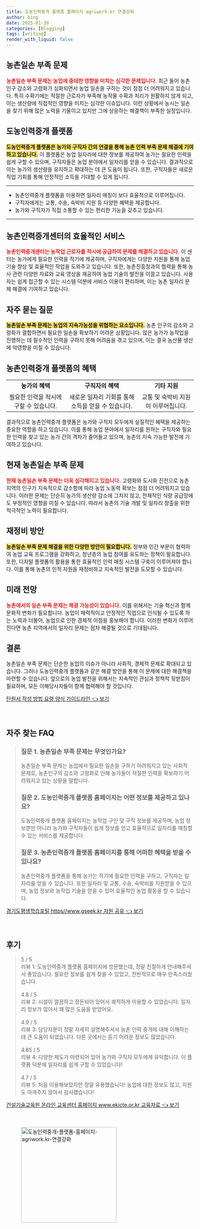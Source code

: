 ```yaml
---
title: 도농인력중개 플랫폼 홈페이지 agriwork.kr 연결강화
author: bing
date: 2025-01-30
categories: [Blogging]
tags: [writing]
render_with_liquid: false
---
```



<h2 id='농촌일손부족문제'>농촌일손 부족 문제</h2>

<p><b><span style="color: #ee2323;">농촌일손 부족 문제는 농업에 중대한 영향을 미치는 심각한 문제입니다.</span></b> 최근 들어 농촌 인구 감소와 고령화가 심화되면서 농업 일손을 구하는 것이 점점 더 어려워지고 있습니다. 특히 수확기에는 적절한 근로자가 부족해 농작물 수확과 처리가 원활하지 않게 되고, 이는 생산량에 직접적인 영향을 미치는 심각한 이슈입니다. 이런 상황에서 농시는 일손을 찾기 위해 많은 노력을 기울이고 있지만 그에 상응하는 해결책이 부족한 실정입니다.</p>

<h2 id='도농인력중개플랫폼'>도농인력중개 플랫폼</h2>

<p><b><span style="background-color: #ffe066;">도농인력중개 플랫폼은 농가와 구직자 간의 연결을 통해 농촌 인력 부족 문제 해결에 기여하고 있습니다.</span></b> 이 플랫폼은 농업 일자리에 대한 정보를 제공하여 농가는 필요한 인력을 쉽게 구할 수 있으며, 구직자들은 농업 분야에서 일자리를 얻을 수 있습니다. 결과적으로 이는 농가의 생산량을 유지하고 확대하는 데 큰 도움이 됩니다. 또한, 구직자들은 새로운 직업 기회를 통해 안정적인 소득을 기대할 수 있게 됩니다.</p>

<hr />

<ul>
    <li>농촌인력중개 플랫폼을 이용하면 일자리 매칭이 보다 효율적으로 이루어집니다.</li>
    <li>구직자에게는 교통, 수송, 숙박비 지원 등 다양한 혜택을 제공합니다.</li>
    <li>농가와 구직자가 직접 소통할 수 있는 편리한 기능을 갖추고 있습니다.</li>
</ul>

<hr />

<h2 id='농촌인력중개센터'>농촌인력중개센터의 효율적인 서비스</h2>

<p><b><span style="color: #ee2323;">농촌인력중개센터는 농작업 근로자를 적시에 공급하여 문제를 해결하고 있습니다.</span></b> 이 센터는 농가에게 필요한 인력을 적기에 제공하며, 구직자에게는 다양한 지원을 통해 농업 기술 향상 및 효율적인 작업을 도와주고 있습니다. 또한, 농촌진흥청과의 협력을 통해 농사 관련 다양한 자료와 교육 영상을 제공하여 농업 기술의 발전을 이끌고 있습니다. 사용자는 쉽게 접근할 수 있는 시스템 덕분에 서비스 이용이 편리하며, 이는 농촌 일자리 문제 해결에 기여하고 있습니다.</p>

<h2 id='자주묻는질문'>자주 묻는 질문</h2>

<p><b><span style="background-color: #ffe066;">농촌일손 부족 문제는 농업의 지속가능성을 위협하는 요소입니다.</span></b> 농촌 인구의 감소와 고령화가 결합하면서 필요한 일손을 확보하기 어려운 상황입니다. 많은 농가가 농작업을 진행하는 데 필수적인 인력을 구하지 못해 어려움을 겪고 있으며, 이는 결국 농산물 생산에 악영향을 미칠 수 있습니다.</p>

<h2 id='혜택'>농촌인력중개 플랫폼의 혜택</h2>

<table>
    <tr>
        <td style="text-align: center; height: 17px;"><b>농가의 혜택</b></td>
        <td style="text-align: center; height: 17px;"><b>구직자의 혜택</b></td>
        <td style="text-align: center; height: 17px;"><b>기타 지원</b></td>
    </tr>
    <tr>
        <td style="text-align: center; height: 17px;">필요한 인력을 적시에 구할 수 있습니다.</td>
        <td style="text-align: center; height: 17px;">새로운 일자리 기회를 통해 소득을 얻을 수 있습니다.</td>
        <td style="text-align: center; height: 17px;">교통 및 숙박비 지원이 이루어집니다.</td>
    </tr>
</table>

<p>결과적으로 농촌인력중개 플랫폼은 농가와 구직자 모두에게 실질적인 혜택을 제공하는 중요한 역할을 하고 있습니다. 이를 통해 농업 분야에서 일자리를 원하는 구직자와 필요한 인력을 찾고 있는 농가 간의 격차가 줄어들고 있으며, 농촌의 지속 가능한 발전에 기여하고 있습니다.</p>

<h2 id='현재상황'>현재 농촌일손 부족 문제</h2>

<p><b><span style="color: #ee2323;">현재 농촌일손 부족 문제는 더욱 심각해지고 있습니다.</span></b> 고령화와 도시화 진전으로 농촌 지역의 인구가 지속적으로 감소함에 따라 농업 노동력 확보는 점점 더 어려워지고 있습니다. 이러한 문제는 단순히 농가의 생산량 감소에 그치지 않고, 전체적인 식량 공급망에도 부정적인 영향을 미칠 수 있습니다. 따라서 농촌의 기술 개발 및 일자리 창출을 위한 적극적인 노력이 필요합니다.</p>

<h2 id='재정비'>재정비 방안</h2>

<p><b><span style="background-color: #ffe066;">농촌일손 부족 문제 해결을 위한 다양한 방안이 필요합니다.</span></b> 정부와 민간 부문이 협력하여 농업 교육 프로그램을 강화하고, 청년층의 농업 참여를 유도하는 정책이 필요합니다. 또한, 디지털 플랫폼의 활용을 통한 효율적인 인력 매칭 시스템 구축이 이루어져야 합니다. 이를 통해 농촌의 인적 자원을 재정비하고 지속적인 발전을 도모할 수 있습니다.</p>

<h2 id='미래전망'>미래 전망</h2>

<p><b><span style="color: #ee2323;">농촌에서의 일손 부족 문제는 해결 가능성이 있습니다.</span></b> 이를 위해서는 기술 혁신과 함께 문화적 변화가 필요합니다. 농업이 매력적이고 안정적인 직업으로 인식될 수 있도록 하는 노력과 더불어, 농업으로 인한 경제적 이점을 홍보해야 합니다. 이러한 변화가 이루어진다면 농촌 지역에서의 일자리 문제는 점차 해결될 것으로 기대됩니다.</p>

<h2 id='결론'>결론</h2>

<p>농촌일손 부족 문제는 단순한 농업의 이슈가 아니라 사회적, 경제적 문제로 확대되고 있습니다. 그러나 도농인력중개 플랫폼과 같은 해결 방안을 통해 이 문제에 대한 해결책을 마련할 수 있습니다. 앞으로의 농업 발전을 위해서는 지속적인 관심과 정책적 뒷받침이 필요하며, 모든 이해당사자들이 함께 협력해야 할 것입니다.</p>


<p><a class="click-button" title="탄원서 작성 방법 요령 양식 가이드라인" href="https://aptwhite.github.io/posts/%ED%83%84%EC%9B%90%EC%84%9C-%EC%9E%91%EC%84%B1-%EB%B0%A9%EB%B2%95-%EC%9A%94%EB%A0%B9-%EC%96%91%EC%8B%9D-%EA%B0%80%EC%9D%B4%EB%93%9C%EB%9D%BC%EC%9D%B8/" rel="dofollow">탄원서 작성 방법 요령 양식 가이드라인 👈 보기</a></p><br>
<h2 id='자주_찾는_FAQ'>자주 찾는 FAQ</h2>
<div itemscope="" itemtype="https://schema.org/FAQPage"> 
<blockquote> 
<div itemscope="" itemprop="mainEntity" itemtype="https://schema.org/Question"> 
<h3 itemprop="name">질문 1. 농촌일손 부족 문제는 무엇인가요?</h3> 
<div itemscope="" itemprop="acceptedAnswer" itemtype="https://schema.org/Answer"> 
<span itemprop="text"> 
<p>농촌일손 부족 문제는 농업에서 필요한 일손을 구하기 어려워지고 있는 사회적 문제로, 농촌인구의 감소와 고령화로 인해 농가들이 적절한 인력을 확보하기 어려워지고 있는 상황을 말합니다.</p> 
</span> 
</div> 
</div> 

<div itemscope="" itemprop="mainEntity" itemtype="https://schema.org/Question"> 
<h3 itemprop="name">질문 2. 도농인력중개 플랫폼 홈페이지는 어떤 정보를 제공하고 있나요?</h3> 
<div itemscope="" itemprop="acceptedAnswer" itemtype="https://schema.org/Answer"> 
<span itemprop="text"> 
<p>도농인력중개 플랫폼 홈페이지는 농작업 구인 및 구직 정보를 제공하며, 농업 정보뿐만 아니라 농가와 구직자들이 쉽게 정보를 얻고 효율적으로 일자리를 매칭할 수 있는 서비스를 제공합니다.</p> 
</span> 
</div> 
</div> 

<div itemscope="" itemprop="mainEntity" itemtype="https://schema.org/Question"> 
<h3 itemprop="name">질문 3. 농촌인력중개 플랫폼 홈페이지를 통해 어떠한 혜택을 받을 수 있나요?</h3> 
<div itemscope="" itemprop="acceptedAnswer" itemtype="https://schema.org/Answer"> 
<span itemprop="text"> 
<p>농촌인력중개 플랫폼을 통해 농가는 적기에 필요한 인력을 구하고, 구직자는 일자리를 얻을 수 있습니다. 또한 일자리 및 교통, 수송, 숙박비를 지원받을 수 있으며, 농업 정보와 농작업 기술을 얻을 수 있어 효율적인 농업 활동을 할 수 있습니다.</p> 
</span> 
</div> 
</div> 
</blockquote> 
</div>
<p><a class="click-button" title="경기도평생학습포털 https//www.gseek.kr 자원 공유" href="https://aptwhite.github.io/posts/%EA%B2%BD%EA%B8%B0%EB%8F%84%ED%8F%89%EC%83%9D%ED%95%99%EC%8A%B5%ED%8F%AC%ED%84%B8-httpswww.gseek.kr-%EC%9E%90%EC%9B%90-%EA%B3%B5%EC%9C%A0/" rel="dofollow">경기도평생학습포털 https//www.gseek.kr 자원 공유 👈 보기</a></p><br>
<h2 id='후기'>후기</h2>
<div itemscope itemtype="https://schema.org/Product">
  <blockquote>
  <div itemprop="review" itemscope itemtype="https://schema.org/Review">
      <div itemprop="reviewRating" itemscope itemtype="https://schema.org/Rating"> <span itemprop="ratingValue">5</span> / <span itemprop="bestRating">5</span> </div>
      <span itemprop="reviewBody">리뷰 1: 도농인력중개 플랫폼 홈페이지에 방문했는데, 정말 친절하게 안내해주셔서 좋았습니다. 필요한 정보를 쉽게 찾을 수 있었고, 전반적으로 매우 만족스러웠습니다.</span>
  </div>
  <br>
  <div itemprop="review" itemscope itemtype="https://schema.org/Review">
      <div itemprop="reviewRating" itemscope itemtype="https://schema.org/Rating"> <span itemprop="ratingValue">4.8</span> / <span itemprop="bestRating">5</span> </div>
      <span itemprop="reviewBody">리뷰 2: 시설이 깔끔하고 정돈되어 있어서 쾌적하게 이용할 수 있었습니다. 일자리 정보가 많아서 꽤 많은 도움을 받았어요.</span>
  </div>
  <br>
  <div itemprop="review" itemscope itemtype="https://schema.org/Review">
      <div itemprop="reviewRating" itemscope itemtype="https://schema.org/Rating"> <span itemprop="ratingValue">4.9</span> / <span itemprop="bestRating">5</span> </div>
      <span itemprop="reviewBody">리뷰 3: 담당자분이 정말 자세히 설명해주셔서 농촌 인력 중개에 대해 이해하는 데 큰 도움이 되었습니다. 다른 곳에서는 듣기 어려운 정보도 많았습니다.</span>
  </div>
  <br>
  <div itemprop="review" itemscope itemtype="https://schema.org/Review">
      <div itemprop="reviewRating" itemscope itemtype="https://schema.org/Rating"> <span itemprop="ratingValue">4.85</span> / <span itemprop="bestRating">5</span> </div>
      <span itemprop="reviewBody">리뷰 4: 다양한 제도가 마련되어 있어 농가와 구직자 모두에게 유익합니다. 이 플랫폼 덕분에 일자리를 쉽게 구할 수 있었습니다!</span>
  </div>
  <br>
  <div itemprop="review" itemscope itemtype="https://schema.org/Review">
      <div itemprop="reviewRating" itemscope itemtype="https://schema.org/Rating"> <span itemprop="ratingValue">4.7</span> / <span itemprop="bestRating">5</span> </div>
      <span itemprop="reviewBody">리뷰 5: 처음 이용해보았지만 정말 유용했습니다! 농업에 대한 정보도 많고, 지원도 아껴주지 않아서 감사했습니다!</span>
  </div>
  </blockquote>
</div>
<p><a class="click-button" title="건설기술교육원 온라인 교육센터 홈페이지 www.ekicte.or.kr 교육자료" href="https://aptwhite.github.io/posts/%EA%B1%B4%EC%84%A4%EA%B8%B0%EC%88%A0%EA%B5%90%EC%9C%A1%EC%9B%90-%EC%98%A8%EB%9D%BC%EC%9D%B8-%EA%B5%90%EC%9C%A1%EC%84%BC%ED%84%B0-%ED%99%88%ED%8E%98%EC%9D%B4%EC%A7%80-www.ekicte.or.kr-%EA%B5%90%EC%9C%A1%EC%9E%90%EB%A3%8C/" rel="dofollow">건설기술교육원 온라인 교육센터 홈페이지 www.ekicte.or.kr 교육자료 👈 보기</a></p><br>
<figure class="image"><img src="https://aptwhite.github.io/assets/img/thumbnail/도농인력중개-플랫폼-홈페이지-agriwork.kr-연결강화.webp" alt="도농인력중개-플랫폼-홈페이지-agriwork.kr-연결강화" width="256" height="256"></figure>